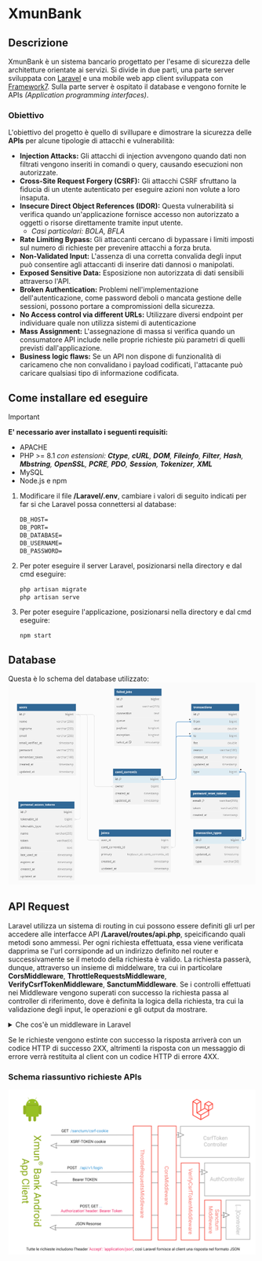 # XmunBank
## Descrizione
XmunBank è un sistema bancario progettato per l'esame di sicurezza delle architetture orientate ai servizi. Si divide in due parti, una parte server sviluppata con [Laravel](https://laravel.com/) e una mobile web app client sviluppata con [Framework7](https://framework7.io/). Sulla parte server è ospitato il database e vengono fornite le APIs *(Application programming interfaces)*. 
### Obiettivo
L'obiettivo del progetto è quello di svillupare e dimostrare la sicurezza delle **APIs** per alcune tipologie di attacchi e vulnerabilità:
- **Injection Attacks:** Gli attacchi di injection avvengono quando dati non filtrati vengono inseriti in comandi o query, causando esecuzioni non autorizzate.
- **Cross-Site Request Forgery (CSRF):** Gli attacchi CSRF sfruttano la fiducia di un utente autenticato per eseguire azioni non volute a loro insaputa.
- **Insecure Direct Object References (IDOR):** Questa vulnerabilità si verifica quando un'applicazione fornisce accesso non autorizzato a oggetti o risorse direttamente tramite input utente.
  - *Casi particolari: BOLA, BFLA*
- **Rate Limiting Bypass:** Gli attaccanti cercano di bypassare i limiti imposti sul numero di richieste per prevenire attacchi a forza bruta.
- **Non-Validated Input:** L'assenza di una corretta convalida degli input può consentire agli attaccanti di inserire dati dannosi o manipolati.
- **Exposed Sensitive Data:** Esposizione non autorizzata di dati sensibili attraverso l'API.
- **Broken Authentication:** Problemi nell'implementazione dell'autenticazione, come password deboli o mancata gestione delle sessioni, possono portare a compromissioni della sicurezza.
- **No Access control via different URLs:** Utilizzare diversi endpoint per individuare quale non utilizza sistemi di autenticazione
- **Mass Assignment:** L'assegnazione di massa si verifica quando un consumatore API include nelle proprie richieste più parametri di quelli previsti dall'applicazione.
- **Business logic flaws:** Se un API non dispone di funzionalità di caricameno che non convalidano i payload codificati, l'attacante può caricare qualsiasi tipo di informazione codificata.

## Come installare ed eseguire
> [!IMPORTANT]
> **E' necessario aver installato i seguenti requisiti:**
> - APACHE
> - PHP >= 8.1 *con estensioni: **Ctype**, **cURL**, **DOM**, **Fileinfo**, **Filter**, **Hash**, **Mbstring**, **OpenSSL**, **PCRE**, **PDO**, **Session**, **Tokenizer**, **XML***
> - MySQL
> - Node.js e npm

1. Modificare il file **/Laravel/.env**, cambiare i valori di seguito indicati per far si che Laravel possa connettersi al database:
   ```
   DB_HOST=
   DB_PORT=
   DB_DATABASE=
   DB_USERNAME=
   DB_PASSWORD=
   ```

1. Per poter eseguire il server Laravel, posizionarsi nella directory e dal cmd eseguire:
   ```
   php artisan migrate
   php artisan serve
   ```

1. Per poter eseguire l'applicazione, posizionarsi nella directory e dal cmd eseguire:
   ```
   npm start
   ```

## Database
Questa è lo schema del database utilizzato:
![Schema database](/assets/sqlScheme.png)

## API Request
Laravel utilizza un sistema di routing in cui possono essere definiti gli url per accedere alle interfacce API **/Laravel/routes/api.php**, speicificando quali metodi sono ammessi. Per ogni richiesta effettuata, essa viene verificata dapprima se l'url corrsiponde ad un indirizzo definito nel router e successivamente se il metodo della richiesta è valido.
La richiesta passerà, dunque, attraverso un insieme di middelware, tra cui in particolare **CorsMiddleware**, **ThrottleRequestsMiddleware**, **VerifyCsrfTokenMiddleware**, **SanctumMiddleware**. Se i controlli effettuati nei Middleware vengono superati con successo la richiesta passa al controller di riferimento, dove è definita la logica della richiesta, tra cui la validazione degli input, le operazioni e gli output da mostrare.
<details>
<summary>Che cos'è un middleware in Laravel</summary>
In Laravel, un middleware è uno strato intermedio tra una richiesta HTTP in ingresso e il kernel dell'applicazione. Questo strato intermedio può eseguire azioni sulla richiesta in arrivo o sulla risposta in uscita, fornendo un meccanismo per modificare o interrompere il flusso di esecuzione dell'applicazione.
Un middleware può essere utilizzato per eseguire varie operazioni, come l'autenticazione, l'autorizzazione, la gestione della cache, il logging, la manipolazione della richiesta o della risposta, e altro ancora. Laravel fornisce un sistema di middleware potente e flessibile che consente agli sviluppatori di personalizzare il comportamento dell'applicazione in vari punti del ciclo di vita della richiesta.
</details>

Se le richieste vengono estinte con successo la risposta arriverà con un codice HTTP di successo 2XX, altrimenti la risposta con un messaggio di errore verrà restituita al client con un codice HTTP di errore 4XX.

### Schema riassuntivo richieste APIs
![Schema database](/assets/apiRequest.png)
